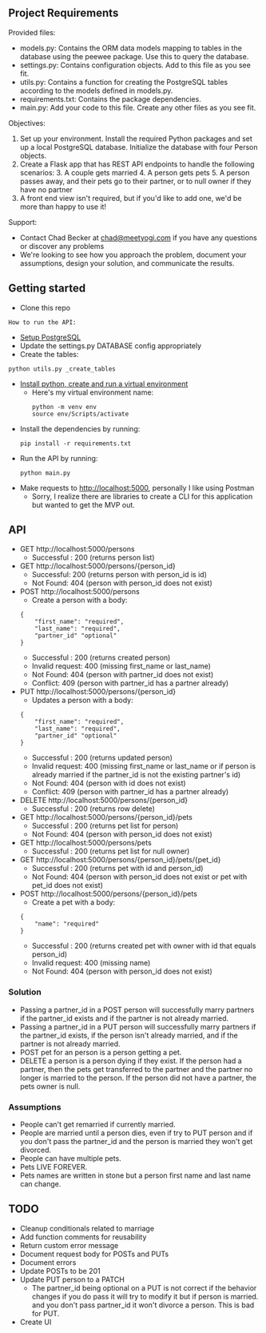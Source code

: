 ## Project Requirements
Provided files:
- models.py: Contains the ORM data models mapping to tables in the database using the peewee package. Use this to query the database.
- settings.py: Contains configuration objects. Add to this file as you see fit.
- utils.py: Contains a function for creating the PostgreSQL tables according to the models defined in models.py.
- requirements.txt: Contains the package dependencies.
- main.py: Add your code to this file. Create any other files as you see fit.

Objectives:
1. Set up your environment. Install the required Python packages and set up a local PostgreSQL database. Initialize the database with four Person objects.
2. Create a Flask app that has REST API endpoints to handle the following scenarios:
	3. A couple gets married
	4. A person gets pets
	5. A person passes away, and their pets go to their partner, or to null owner if they have no partner
6. A front end view isn't required, but if you'd like to add one, we'd be more than happy to use it!

Support:
- Contact Chad Becker at chad@meetyogi.com if you have any questions or discover any problems
- We're looking to see how you approach the problem, document your assumptions, design your solution, and communicate the results.

## Getting started

* Clone this repo

`How to run the API:`

* [Setup PostgreSQL](https://www.postgresqltutorial.com/install-postgresql/)
* Update the settings.py DATABASE config appropriately
* Create the tables:
```
python utils.py _create_tables
```
* [Install python, create and run a virtual environment](https://www.twilio.com/docs/usage/tutorials/how-to-set-up-your-python-and-flask-development-environment)
  * Here's my virtual environment name:
    ```
    python -m venv env
    source env/Scripts/activate
    ```
* Install the dependencies by running:
  ```
  pip install -r requirements.txt
  ```
* Run the API by running:
  ```
  python main.py
  ```
* Make requests to [http://localhost:5000](http://localhost:5000), personally I like using Postman
	* Sorry, I realize there are libraries to create a CLI for this application but wanted to get the MVP out.

## API

- GET http://localhost:5000/persons
	- Successful : 200 (returns person list)
- GET http://localhost:5000/persons/{person_id}
	- Successful: 200 (returns person with person_id is id)
	- Not Found: 404 (person with person_id does not exist)
- POST http://localhost:5000/persons
	- Create a person with a body:
	```
	{
		"first_name": "required",
		"last_name": "required",
		"partner_id" "optional"
	}
	```
	- Successful : 200 (returns created person)
	- Invalid request: 400 (missing first_name or last_name)
	- Not Found: 404 (person with partner_id does not exist)
	- Conflict: 409 (person with partner_id has a partner already)
- PUT http://localhost:5000/persons/{person_id}
	- Updates a person with a body:
	```
	{
		"first_name": "required",
		"last_name": "required",
		"partner_id" "optional"
	}
	```
	- Successful : 200 (returns updated person)
	- Invalid request: 400 (missing first_name or last_name or if person is already married if the partner_id is not the existing partner's id)
	- Not Found: 404 (person with id does not exist)
	- Conflict: 409 (person with partner_id has a partner already)
- DELETE http://localhost:5000/persons/{person_id}
	- Successful : 200 (returns row delete)
- GET http://localhost:5000/persons/{person_id}/pets
	- Successful : 200 (returns pet list for person)
	- Not Found: 404 (person with person_id does not exist)
- GET http://localhost:5000/persons/pets
	- Successful : 200 (returns pet list for null owner)
- GET http://localhost:5000/persons/{person_id}/pets/{pet_id}
	- Successful : 200 (returns pet with id and person_id)
	- Not Found: 404 (person with person_id does not exist or pet with pet_id does not exist)
- POST http://localhost:5000/persons/{person_id}/pets
	- Create a pet with a body:
	```
	{
		"name": "required"
	}
	```
	- Successful : 200 (returns created pet with owner with id that equals person_id)
	- Invalid request: 400 (missing name)
	- Not Found: 404 (person with person_id does not exist)

### Solution

- Passing a partner_id in a POST person will successfully marry partners if the partner_id exists and if the partner is not already married.
- Passing a partner_id in a PUT person will successfully marry partners if the partner_id exists, if the person isn't already married, and if the partner is not already married.
- POST pet for an person is a person getting a pet.
- DELETE a person is a person dying if they exist. If the person had a partner, then the pets get transferred to the partner and the partner no longer is married to the person. If the person did not have a partner, the pets owner is null.

### Assumptions

- People can't get remarried if currently married.
- People are married until a person dies, even if try to PUT person and if you don't pass the partner_id and the person is married they won't get divorced.
- People can have multiple pets.
- Pets LIVE FOREVER.
- Pets names are written in stone but a person first name and last name can change.

## TODO
- Cleanup conditionals related to marriage
- Add function comments for reusability
- Return custom error message
- Document request body for POSTs and PUTs
- Document errors
- Update POSTs to be 201
- Update PUT person to a PATCH
	- The partner_id being optional on a PUT is not correct if the behavior changes if you do pass it will try to modify it but if person is married. and you don't pass partner_id it won't divorce a person. This is bad for  PUT.
- Create UI
